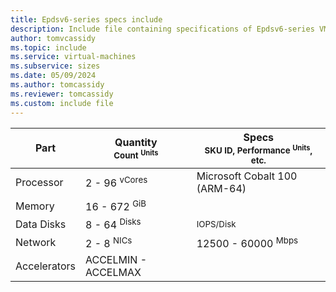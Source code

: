 ```yaml
---
title: Epdsv6-series specs include
description: Include file containing specifications of Epdsv6-series VM sizes.
author: tomvcassidy
ms.topic: include
ms.service: virtual-machines
ms.subservice: sizes
ms.date: 05/09/2024
ms.author: tomcassidy
ms.reviewer: tomcassidy
ms.custom: include file
---
```

| Part | Quantity <br><sup>Count <sup>Units | Specs <br><sup>SKU ID, Performance <sup>Units</sup>, etc.  |
|---|---|---|
| Processor    | 2 - 96 <sup> vCores      | Microsoft Cobalt 100 (ARM-64)                      |
| Memory       | 16 - 672 <sup> GiB          |                         |
| Data Disks   | 8 - 64 <sup>Disks     |  <sup>IOPS/Disk</sup>     |
| Network      | 2 - 8 <sup> NICs          | 12500 - 60000 <sup> Mbps           |
| Accelerators | ACCELMIN - ACCELMAX         |                          |
